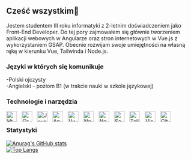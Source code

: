 ## Cześć wszystkim👋
Jestem studentem III roku informatyki z 2-letnim doświadczeniem jako Front-End Developer. Do tej pory zajmowałem się głównie tworzeniem aplikacji webowych w Angularze oraz stron internetowych w Vue.js z wykorzystaniem GSAP. Obecnie rozwijam swoje umiejętności na własną rękę w kierunku Vue, Tailwinda i Node.js.

### Języki w których się komunikuje <br />
-Polski ojczysty <br />
-Angielski - poziom B1 (w trakcie nauki w szkole językowej) <br />

### Technologie i narzędzia 
<img src="https://cdn.jsdelivr.net/gh/devicons/devicon/icons/html5/html5-original.svg" alt="Html5" width="28px" align="left" style="padding-right:10px;"/>
<img src="https://cdn.jsdelivr.net/gh/devicons/devicon/icons/css3/css3-original.svg" alt="Css" width="28px" align="left" align="left" style="padding-right:10px;"/>
<img src="https://cdn.jsdelivr.net/gh/devicons/devicon/icons/javascript/javascript-original.svg" alt="JavaScript" width="28px" align="left" style="padding-right:10px;"/>
<img src="https://cdn.jsdelivr.net/gh/devicons/devicon/icons/angularjs/angularjs-original.svg" alt="Angular" width="28px" align="left" style="padding-right:10px;" />
<img src="https://cdn.jsdelivr.net/gh/devicons/devicon/icons/vuejs/vuejs-original.svg" alt="Vue.js" width="28px" align="left" style="padding-right:10px;" />
<img src="https://cdn.jsdelivr.net/gh/devicons/devicon/icons/nodejs/nodejs-original.svg" alt="Node.js" width="28px" align="left" style="padding-right:10px;"/>
<img src="https://nestjs.com/img/logo-small.svg" alt="NestJS" width="28px" align="left" style="padding-right:10px;" />
<img src="https://cdn.jsdelivr.net/gh/devicons/devicon/icons/sass/sass-original.svg" alt="Sass" width="28px" align="left" style="padding-right:10px;"/>
<img src="https://tailwindcss.com/_next/static/media/tailwindcss-mark.d52e9897.svg" alt="TailwindCSS" width="28px" align="left" style="padding-right:10px;" />
<img src="https://cdn.jsdelivr.net/gh/devicons/devicon/icons/vscode/vscode-original.svg" alt="Visual Studio Code" width="28px" align="left" style="padding-right:10px;"/>
<img src="https://cdn.jsdelivr.net/gh/devicons/devicon/icons/github/github-original.svg" alt="GitHub" width="28px" align="left" style="padding-right:10px;"/>


<br />

### Statystyki
[![Anurag's GitHub stats](https://github-readme-stats.vercel.app/api?username=PawelHeleniak)](https://github.com/PawelHeleniak/github-readme-stats) <br />
[![Top Langs](https://github-readme-stats.vercel.app/api/top-langs/?username=PawelHeleniak&exclude_repo=github-readme-stats,anuraghazra.github.io)](https://github.com/anuraghazra/github-readme-stats)

